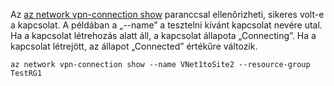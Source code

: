 Az [az network vpn-connection show](/cli/azure/network/vpn-connection#show) paranccsal ellenőrizheti, sikeres volt-e a kapcsolat. A példában a „--name” a tesztelni kívánt kapcsolat nevére utal. Ha a kapcsolat létrehozás alatt áll, a kapcsolat állapota „Connecting”. Ha a kapcsolat létrejött, az állapot „Connected” értékűre változik.

```azurecli
az network vpn-connection show --name VNet1toSite2 --resource-group TestRG1
```

